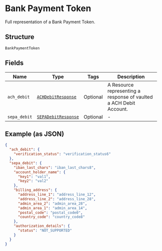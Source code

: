 
# Bank Payment Token

Full representation of a Bank Payment Token.

## Structure

`BankPaymentToken`

## Fields

| Name | Type | Tags | Description |
|  --- | --- | --- | --- |
| `ach_debit` | [`ACHDebitResponse`](../../doc/models/ach-debit-response.md) | Optional | A Resource representing a response of vaulted a ACH Debit Account. |
| `sepa_debit` | [`SEPADebitResponse`](../../doc/models/sepa-debit-response.md) | Optional | - |

## Example (as JSON)

```json
{
  "ach_debit": {
    "verification_status": "verification_status6"
  },
  "sepa_debit": {
    "iban_last_chars": "iban_last_chars8",
    "account_holder_name": {
      "key1": "val1",
      "key2": "val2"
    },
    "billing_address": {
      "address_line_1": "address_line_12",
      "address_line_2": "address_line_28",
      "admin_area_2": "admin_area_28",
      "admin_area_1": "admin_area_14",
      "postal_code": "postal_code0",
      "country_code": "country_code8"
    },
    "authorization_details": {
      "status": "NOT_SUPPORTED"
    }
  }
}
```

